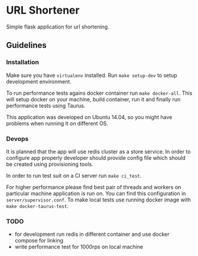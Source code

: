 # URL Shortener

Simple flask application for url shortening.

## Guidelines

### Installation

Make sure you have `virtualenv` installed. Run `make setup-dev` to setup development environment.

To run performance tests agains docker container run `make docker-all`. This will setup docker on your machine, build container, run it and finally run performance tests using Taurus.

This application was developed on Ubuntu 14.04, so you might have problems when running it on different OS.

### Devops

It is planned that the app will use redis cluster as a store service. In order to configure app properly developer
should provide config file which should be created using provisioning tools.

In order to run test suit on a CI server run `make ci_test`.

For higher performance please find best pair of threads and workers on particular machine application is run on. You
can find this configuration in `server/supervisor.conf`. To make local tests use running docker image with `make docker-taurus-test`.

### TODO

- for development run redis in different container and use docker compose for linking
- write performance test for 1000rps on local machine
